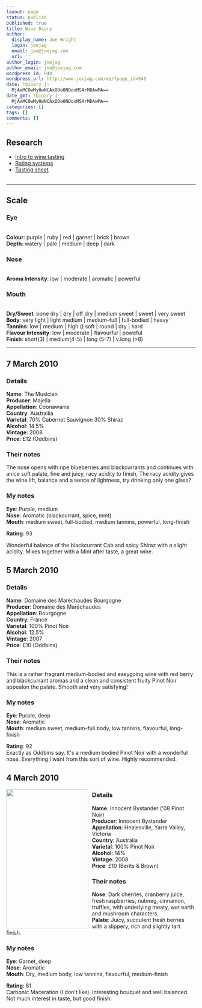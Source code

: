 ```yaml
---
layout: page
status: publish
published: true
title: Wine Diary
author:
  display_name: Joe Wright
  login: joejag
  email: joe@joejag.com
  url: ''
author_login: joejag
author_email: joe@joejag.com
wordpress_id: 940
wordpress_url: http://www.joejag.com/wp/?page_id=940
date: !binary |-
  MjAxMC0wMy0wNCAxODo0NDoxMSArMDAwMA==
date_gmt: !binary |-
  MjAxMC0wMy0wNCAxODo0NDoxMSArMDAwMA==
categories: []
tags: []
comments: []
---
```

<h2>Research</h2></p>
<ul>
<li><a href="http://www.brentwoodwine.com/confessions.html">Intro to wine tasting</a></li>
<li><a href="http://www.delongwine.com/how_we_rate_wines.pdf">Rating systems</a></li>
<li><a href="http://www.delongwine.com/tasting-form-de-long.pdf">Tasting sheet</a></li><br />
</ul></p>
<hr />
<h2>Scale</h2></p>
<h3>Eye</h3><br />
<b>Colour</b>: purple | ruby | red | garnet | brick | brown<br />
<b>Depth</b>: watery | pale | medium | deep | dark</p>
<h3>Nose</h3><br />
<b>Aroma Intensity</b>: low | moderate | aromatic | powerful</p>
<h3>Mouth</h3><br />
<b>Dry/Sweet</b>: bone dry | dry | off dry | medium sweet | sweet | very sweet<br />
<b>Body</b>: very light | light  medium | medium-full | full-bodied | heavy<br />
<b>Tannins</b>: low | medium | high () soft | round | dry | hard<br />
<b>Flavour Intensity</b>: low | moderate | flavourful | poweful<br />
<b>Finish</b>: short(3) | medium(4-5) | long (5-7) | v.long (>8)</p>
<hr />
<h2>7 March 2010</h2></p>
<h3>Details</h3></p>
<p><img src="http://localhost/wordpress/wp-content/uploads/2010/03/the_musician.jpg" alt="" title="the_musician" style="float: left; padding-right: 10px;" /></p>
<p><b>Name</b>: The Musician<br />
<b>Producer</b>: Majella<br />
<b>Appellation</b>: Coonawarra<br />
<b>Country</b>: Austrailia<br />
<b>Varietal</b>: 70% Cabernet Sauvignon 30% Shiraz<br />
<b>Alcohol</b>: 14.5%<br />
<b>Vintage</b>: 2008<br />
<b>Price</b>: &pound;12 (Oddbins)</p>
<h3>Their notes</h3></p>
<p>The nose opens with ripe blueberries and blackcurrants and continues with anice soft palate, fine and juicy, racy acidity to finish, The racy acidity gives the wine lift, balance and a sence of lightness, try drinking only one glass?</p>
<h3>My notes</h3></p>
<p><b>Eye</b>: Purple, medium<br />
<b>Nose</b>: Aromatic (blackcurrant, spice, mint)<br />
<b>Mouth</b>: medium sweet, full-bodied, medium tannins, powerful, long-finish</p>
<p><b>Rating</b>: 93</p>
<p>Wonderful balance of the blackcurrant Cab and spicy Shiraz with a slight acidity.  Mixes together with a Mint after taste, a great wine.</p>
<h2>5 March 2010</h2></p>
<h3>Details</h3></p>
<p><img src="http://localhost/wordpress/wp-content/uploads/2010/03/domaine_des_marechaudes.jpg" alt="" title="domaine_des_marechaudes" style="float: right; padding-left: 10px;" /></p>
<p><b>Name</b>: Domaine des Mar&eacute;chaudes Bourgogne<br />
<b>Producer</b>: Domaine des Mar&eacute;chaudes<br />
<b>Appellation</b>: Bourgogne<br />
<b>Country</b>: France<br />
<b>Varietal</b>: 100% Pinot Noir<br />
<b>Alcohol</b>: 12.5%<br />
<b>Vintage</b>: 2007<br />
<b>Price</b>: &pound;10 (Oddbins)</p>
<h3>Their notes</h3></p>
<p>This is a rather fragrant medium-bodied and easygoing wine with red berry and blackcurrant aromas and a clean and consistent fruity Pinot Noir appealon the palate. Smooth and very satisfying!</p>
<h3>My notes</h3></p>
<p><b>Eye</b>: Purple, deep<br />
<b>Nose</b>: Aromatic<br />
<b>Mouth</b>: medium sweet, medium-full body, low tannins, flavourful, long-finish</p>
<p><b>Rating</b>: 92<br />
Exactly as Oddbins say.  It's a medium bodied Pinot Noir with a wonderful nose.  Everything I want from this sort of wine.  Highly recommended.</p>
<h2>4 March 2010</h2></p>
<p><img src="http://localhost/wordpress/wp-content/uploads/2010/03/08-IB-Pinot-Noir1.jpg" alt="" title="08 IB Pinot Noir" width="218" height="372" style="float: left; padding-right: 10px;" /></p>
<h3>Details</h3></p>
<p><b>Name</b>: Innocent Bystander ('08 Pinot Noir)<br />
<b>Producer</b>: Innocent Bystander<br />
<b>Appellation</b>: Healesville, Yarra Valley, Victoria<br />
<b>Country</b>: Australia<br />
<b>Varietal</b>: 100% Pinot Noir<br />
<b>Alcohol</b>: 14%<br />
<b>Vintage</b>: 2008<br />
<b>Price</b>: &pound;10 (Berits & Brown)</p>
<h3>Their notes</h3></p>
<p><b>Nose</b>: Dark cherries, cranberry juice, fresh raspberries, nutmeg, cinnamon, truffles, with underlying meaty, wet earth and mushroom characters.<br />
<b>Palate</b>: Juicy, succulent fresh berries with a slippery, rich and slightly tart finish.</p>
<h3>My notes</h3></p>
<p><b>Eye</b>: Garnet, deep<br />
<b>Nose</b>: Aromatic<br />
<b>Mouth</b>: Dry, medium body, low tannins, flavourful, medium-finish</p>
<p><b>Rating</b>: 81<br />
Carbonic Maceration (I don't like).  Interesting bouquet and well balanced.  Not much interest in taste, but good finish.</p>
